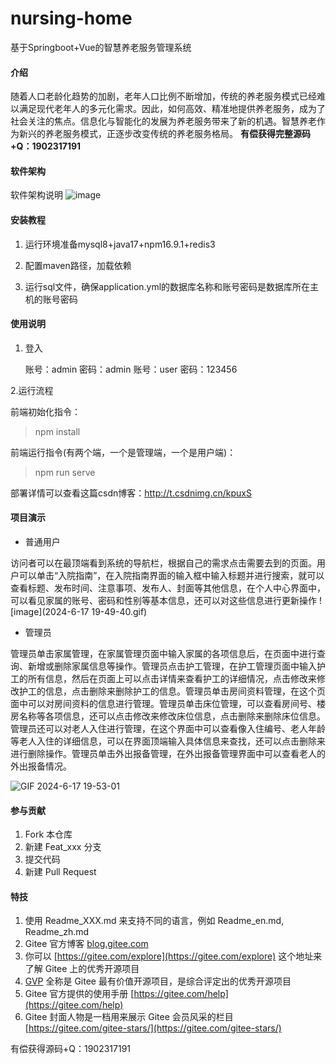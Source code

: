 # nursing-home
基于Springboot+Vue的智慧养老服务管理系统

#### 介绍
随着人口老龄化趋势的加剧，老年人口比例不断增加，传统的养老服务模式已经难以满足现代老年人的多元化需求。因此，如何高效、精准地提供养老服务，成为了社会关注的焦点。信息化与智能化的发展为养老服务带来了新的机遇。智慧养老作为新兴的养老服务模式，正逐步改变传统的养老服务格局。
**有偿获得完整源码+Q：1902317191**

#### 软件架构
软件架构说明
![image](https://github.com/luooin/nursing-home/assets/85004172/0c85cc0e-2b22-4f70-ad5f-c50667acd3a2)



#### 安装教程

1. 运行环境准备mysql8+java17+npm16.9.1+redis3

2. 配置maven路径，加载依赖

3. 运行sql文件，确保application.yml的数据库名称和账号密码是数据库所在主机的账号密码

#### 使用说明

1. 登入

   账号：admin	密码：admin
   账号：user	密码：123456

2.运行流程

前端初始化指令：
> npm install

前端运行指令(有两个端，一个是管理端，一个是用户端)：
> npm run serve

部署详情可以查看这篇csdn博客：http://t.csdnimg.cn/kpuxS

#### 项目演示

+ 普通用户

访问者可以在最顶端看到系统的导航栏，根据自己的需求点击需要去到的页面。用户可以单击“入院指南”，在入院指南界面的输入框中输入标题并进行搜索，就可以查看标题、发布时间、注意事项、发布人、封面等其他信息，在个人中心界面中，可以看见家属的账号、密码和性别等基本信息，还可以对这些信息进行更新操作
![image](2024-6-17 19-49-40.gif)



+ 管理员

管理员单击家属管理，在家属管理页面中输入家属的各项信息后，在页面中进行查询、新增或删除家属信息等操作。管理员点击护工管理，在护工管理页面中输入护工的所有信息，然后在页面上可以点击详情来查看护工的详细情况，点击修改来修改护工的信息，点击删除来删除护工的信息。管理员单击房间资料管理，在这个页面中可以对房间资料的信息进行管理。管理员单击床位管理，可以查看房间号、楼房名称等各项信息，还可以点击修改来修改床位信息，点击删除来删除床位信息。管理员还可以对老人入住进行管理，在这个界面中可以查看像入住编号、老人年龄等老人入住的详细信息，可以在界面顶端输入具体信息来查找，还可以点击删除来进行删除操作。管理员单击外出报备管理，在外出报备管理界面中可以查看老人的外出报备情况。

![GIF 2024-6-17 19-53-01](https://github.com/luooin/nursing-home/assets/85004172/385d167e-a4d4-4c9d-908d-1d41cbb35e65)


#### 参与贡献

1.  Fork 本仓库
2.  新建 Feat_xxx 分支
3.  提交代码
4.  新建 Pull Request


#### 特技

1.  使用 Readme\_XXX.md 来支持不同的语言，例如 Readme\_en.md, Readme\_zh.md
2.  Gitee 官方博客 [blog.gitee.com](https://blog.gitee.com)
3.  你可以 [https://gitee.com/explore](https://gitee.com/explore) 这个地址来了解 Gitee 上的优秀开源项目
4.  [GVP](https://gitee.com/gvp) 全称是 Gitee 最有价值开源项目，是综合评定出的优秀开源项目
5.  Gitee 官方提供的使用手册 [https://gitee.com/help](https://gitee.com/help)
6.  Gitee 封面人物是一档用来展示 Gitee 会员风采的栏目 [https://gitee.com/gitee-stars/](https://gitee.com/gitee-stars/)

有偿获得源码+Q：1902317191


